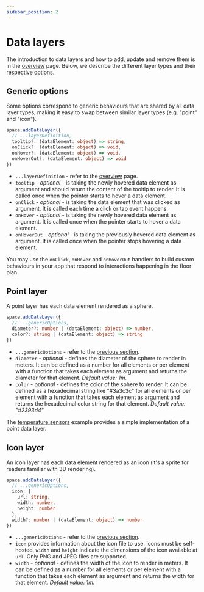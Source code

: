 ```yaml
---
sidebar_position: 2
---
```


# Data layers

The introduction to data layers and how to add, update and remove them is in the [overview](/api-reference/space/overview.md#data-layers) page. Below, we describe the different layer types and their respective options.

## Generic options

Some options correspond to generic behaviours that are shared by all data layer types, making it easy to swap between similar layer types (e.g. "point" and "icon").

```ts
space.addDataLayer({
  // ...layerDefinition,
  tooltip?: (dataElement: object) => string,
  onClick?: (dataElement: object) => void,
  onHover?: (dataElement: object) => void,
  onHoverOut?: (dataElement: object) => void
})
```

- `...layerDefinition` - refer to the [overview](/api-reference/space/overview.md#data-layers) page.
- `tooltip` - _optional_ - is taking the newly hovered data element as argument and should return the content of the tooltip to render. It is called once when the pointer starts to hover a data element.
- `onClick` - _optional_ - is taking the data element that was clicked as argument. It is called each time a click or tap event happens.
- `onHover` - _optional_ - is taking the newly hovered data element as argument. It is called once when the pointer starts to hover a data element.
- `onHoverOut` - _optional_ - is taking the previously hovered data element as argument. It is called once when the pointer stops hovering a data element.

You may use the `onClick`, `onHover` and `onHoverOut` handlers to build custom behaviours in your app that respond to interactions happening in the floor plan.

## Point layer

A point layer has each data element rendered as a sphere.

```ts
space.addDataLayer({
  // ...genericOptions,
  diameter?: number | (dataElement: object) => number,
  color?: string | (dataElement: object) => string
})
```

- `...genericOptions` - refer to the [previous section](#generic-options).
- `diameter` - _optional_ - defines the diameter of the sphere to render in meters. It can be defined as a number for all elements or per element with a function that takes each element as argument and returns the diameter for that element. _Default value: 1m._
- `color` - _optional_ - defines the color of the sphere to render. It can be defined as a hexadecimal string like "#3a3c3c" for all elements or per element with a function that takes each element as argument and returns the hexadecimal color string for that element. _Default value: "#2393d4"_

The [temperature sensors](/examples/temperature-sensors) example provides a simple implementation of a point data layer.

## Icon layer

An icon layer has each data element rendered as an icon (it's a sprite for readers familiar with 3D rendering).

```ts
space.addDataLayer({
  // ...genericOptions,
  icon: {
    url: string,
    width: number,
    height: number
  },
  width?: number | (dataElement: object) => number
})
```

- `...genericOptions` - refer to the [previous section](#generic-options).
- `icon` provides information about the icon file to use. Icons must be self-hosted, `width` and `height` indicate the dimensions of the icon available at `url`. Only PNG and JPEG files are supported.
- `width` - _optional_ - defines the width of the icon to render in meters. It can be defined as a number for all elements or per element with a function that takes each element as argument and returns the width for that element. _Default value: 1m._
